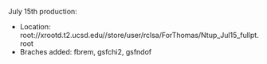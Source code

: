 July 15th production:
* Location: root://xrootd.t2.ucsd.edu//store/user/rclsa/ForThomas/Ntup_Jul15_fullpt.root
* Braches added: fbrem, gsfchi2, gsfndof
